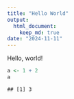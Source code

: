 ```yaml
---
title: "Hello World"
output: 
  html_document: 
    keep_md: true
date: "2024-11-11"
---
```


Hello, world!


``` r
a <- 1 + 2
a
```

```
## [1] 3
```
